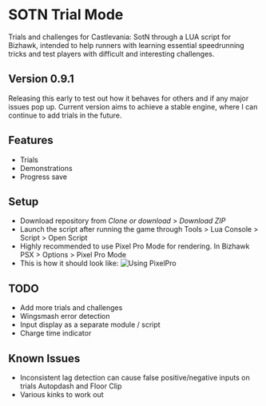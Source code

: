 # SOTN Trial Mode
Trials and challenges for Castlevania: SotN through a LUA script for Bizhawk, intended to help runners with learning essential speedrunning tricks and test players with difficult and interesting challenges.
## Version 0.9.1
Releasing this early to test out how it behaves for others and if any major issues pop up. Current version aims to achieve a stable engine, where I can continue to add trials in the future.

## Features
* Trials
* Demonstrations
* Progress save

## Setup
* Download repository from *Clone or download* > *Download ZIP*
* Launch the script after running the game through Tools > Lua Console > Script > Open Script
* Highly recommended to use Pixel Pro Mode for rendering. In Bizhawk PSX > Options > Pixel Pro Mode
* This is how it should look like:
![Using PixelPro](https://i.imgur.com/nbSWYtf.png)

## TODO
* Add more trials and challenges
* Wingsmash error detection
* Input display as a separate module / script
* Charge time indicator

## Known Issues
* Inconsistent lag detection can cause false positive/negative inputs on trials Autopdash and Floor Clip
* Various kinks to work out
